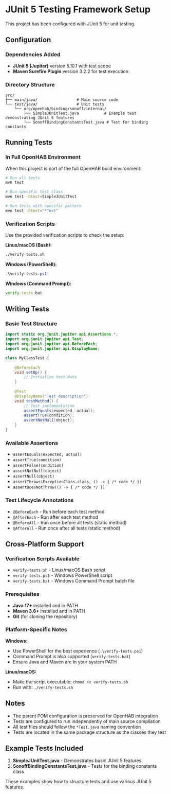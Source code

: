 # JUnit 5 Testing Framework Setup

This project has been configured with JUnit 5 for unit testing.

## Configuration

### Dependencies Added
- **JUnit 5 (Jupiter)** version 5.10.1 with test scope
- **Maven Surefire Plugin** version 3.2.2 for test execution

### Directory Structure
```
src/
├── main/java/                 # Main source code
└── test/java/                 # Unit tests
    └── org/openhab/binding/sonoff/internal/
        ├── SimpleJUnitTest.java           # Example test demonstrating JUnit 5 features
        └── SonoffBindingConstantsTest.java # Test for binding constants
```

## Running Tests

### In Full OpenHAB Environment
When this project is part of the full OpenHAB build environment:

```bash
# Run all tests
mvn test

# Run specific test class
mvn test -Dtest=SimpleJUnitTest

# Run tests with specific pattern
mvn test -Dtest="*Test"
```

### Verification Scripts
Use the provided verification scripts to check the setup:

**Linux/macOS (Bash):**
```bash
./verify-tests.sh
```

**Windows (PowerShell):**
```powershell
.\verify-tests.ps1
```

**Windows (Command Prompt):**
```cmd
verify-tests.bat
```

## Writing Tests

### Basic Test Structure
```java
import static org.junit.jupiter.api.Assertions.*;
import org.junit.jupiter.api.Test;
import org.junit.jupiter.api.BeforeEach;
import org.junit.jupiter.api.DisplayName;

class MyClassTest {
    
    @BeforeEach
    void setUp() {
        // Initialize test data
    }
    
    @Test
    @DisplayName("Test description")
    void testMethod() {
        // Test implementation
        assertEquals(expected, actual);
        assertTrue(condition);
        assertNotNull(object);
    }
}
```

### Available Assertions
- `assertEquals(expected, actual)`
- `assertTrue(condition)`
- `assertFalse(condition)`
- `assertNotNull(object)`
- `assertNull(object)`
- `assertThrows(ExceptionClass.class, () -> { /* code */ })`
- `assertDoesNotThrow(() -> { /* code */ })`

### Test Lifecycle Annotations
- `@BeforeEach` - Run before each test method
- `@AfterEach` - Run after each test method
- `@BeforeAll` - Run once before all tests (static method)
- `@AfterAll` - Run once after all tests (static method)

## Cross-Platform Support

### Verification Scripts Available
- `verify-tests.sh` - Linux/macOS Bash script
- `verify-tests.ps1` - Windows PowerShell script  
- `verify-tests.bat` - Windows Command Prompt batch file

### Prerequisites
- **Java 17+** installed and in PATH
- **Maven 3.6+** installed and in PATH
- **Git** (for cloning the repository)

### Platform-Specific Notes

**Windows:**
- Use PowerShell for the best experience (`.\verify-tests.ps1`)
- Command Prompt is also supported (`verify-tests.bat`)
- Ensure Java and Maven are in your system PATH

**Linux/macOS:**
- Make the script executable: `chmod +x verify-tests.sh`
- Run with: `./verify-tests.sh`

## Notes

- The parent POM configuration is preserved for OpenHAB integration
- Tests are configured to run independently of main source compilation
- All test files should follow the `*Test.java` naming convention
- Tests are located in the same package structure as the classes they test

## Example Tests Included

1. **SimpleJUnitTest.java** - Demonstrates basic JUnit 5 features
2. **SonoffBindingConstantsTest.java** - Tests for the binding constants class

These examples show how to structure tests and use various JUnit 5 features.